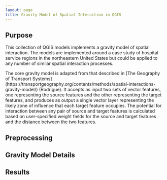 ```yaml
---
layout: page
title: Gravity Model of Spatial Interaction in QGIS
---
```


## Purpose

<p>This collection of QGIS models implements a gravity model of spatial interaction. The models are implemented around a case study of hospital service regions in the northeastern United States but could be applied to any number of similar spatial interaction processes.</p>

<p>The core gravity model is adapted from that described in [The Geography of Transport Systems](https://transportgeography.org/contents/methods/spatial-interactions-gravity-model/) (Rodrigue). It accepts as input two sets of vector features, one representing the source features and the other representing the target features, and produces as output a single vector layer representing the likely zone of influence that each target feature occupies. The potential for interaction between any pair of source and target features is calculated based on user-specified weight fields for the source and target features and the distance between the two features.
  </p>

## Preprocessing
<p>
</p>

## Gravity Model Details
<p>
  </p>
  
## Results
